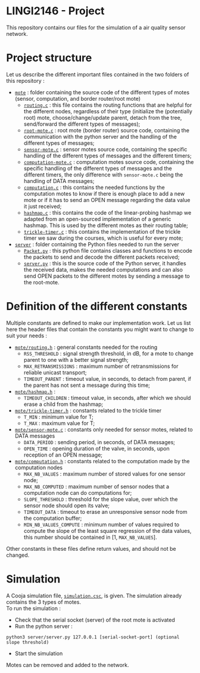 # LINGI2146 - Project

This repository contains our files for the simulation of a air quality sensor network.

# Project structure
Let us describe the different important files contained in the two folders of this repository :

- [`mote`](mote) : folder containing the source code of the different types of motes (sensor, computation, and border router/root mote)
  - [`routing.c`](mote/routing.c) : this file contains the routing functions that are helpful for the different nodes, regardless of their type (initialize the (potentially root) mote, choose/change/update parent, detach from the tree, send/forward the different types of messages);
  - [`root-mote.c`](mote/root-mote.c) : root mote (border router) source code, containing the communication with the python server and the handling of the different types of messages;
  - [`sensor-mote.c`](mote/sensor-mote.c) : sensor motes source code, containing the specific handling of the different types of messages and the different timers;
  - [`computation-mote.c`](mote/computation-mote.c) : computation motes source code, containing the specific handling of the different types of messages and the different timers, the only difference with `sensor-mote.c` being the handling of DATA messages;
  - [`computation.c`](mote/computation.c) : this contains the needed functions by the computation motes to know if there is enough place to add a new mote or if it has to send an OPEN message regarding the data value it just received;
  - [`hashmap.c`](mote/hashmap.c) : this contains the code of the linear-probing hashmap we adapted from an open-sourced implementation of a generic hashmap. This is used by the different motes as their routing table;
  - [`trickle-timer.c`](mote/trickle-timer.c) : this contains the implementation of the trickle timer we saw during the courses, which is useful for every mote;
- [`server`](server) : folder containing the Python files needed to run the server
  - [`Packet.py`](server/Packet.py) : this python file contains classes and functions to encode the packets to send and decode the different packets received;
  - [`server.py`](server/server.py) : this is the source code of the Python server, it handles the received data, makes the needed computations and can also send OPEN packets to the different motes by sending a message to the root-mote.

# Definition of the different constants
Multiple constants are defined to make our implementation work. Let us list here the header files that contain the constants you might want to change to suit your needs :
- [`mote/routing.h`](mote/routing.h) : general constants needed for the routing
  - `RSS_THRESHOLD` : signal strength threshold, in dB, for a mote to change parent to one with a better signal strength;
  - `MAX_RETRANSMISSIONS` : maximum number of retransmissions for reliable unicast transport;
  - `TIMEOUT_PARENT` : timeout value, in seconds, to detach from parent, if the parent has not sent a message during this time;
- [`mote/hashmap.h`](mote/hashmap.h) :
  - `TIMEOUT_CHILDREN` : timeout value, in seconds, after which we should erase a child from the hashmap;
- [`mote/trickle-timer.h`](mote/trickle-timer.h) : constants related to the trickle timer
  - `T_MIN` : minimum value for T;
  - `T_MAX` : maximum value for T;
- [`mote/sensor-mote.c`](mote/sensor-mote.c) : constants only needed for sensor motes, related to DATA messages
  - `DATA_PERIOD` : sending period, in seconds, of DATA messages;
  - `OPEN_TIME` : opening duration of the valve, in seconds, upon reception of an OPEN message;
- [`mote/computation.h`](mote/computation.h) : constants related to the computation made by the computation nodes
  - `MAX_NB_VALUES` : maximum number of stored values for one sensor node;
  - `MAX_NB_COMPUTED` : maximum number of sensor nodes that a computation node can do computations for;
  - `SLOPE_THRESHOLD` : threshold for the slope value, over which the sensor node should open its valve;
  - `TIMEOUT_DATA` : timeout to erase an unresponsive sensor node from the computation buffer;
  - `MIN_NB_VALUES_COMPUTE` : minimum number of values required to compute the slope of the least square regression of the data values, this number should be contained in [1, `MAX_NB_VALUES`].

Other constants in these files define return values, and should not be changed.


# Simulation
A Cooja simulation file, [`simulation.csc`](simulation.csc), is given. The simulation already contains the 3 types of motes.\
To run the simulation :
- Check that the serial socket (server) of the root mote is activated
- Run the python server :
```
python3 server/server.py 127.0.0.1 [serial-socket-port] (optional slope threshold)
```
- Start the simulation

Motes can be removed and added to the network.

